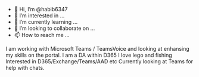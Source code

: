 - 👋 Hi, I’m @habib6347
- 👀 I’m interested in ...
- 🌱 I’m currently learning ...
- 💞️ I’m looking to collaborate on ...
- 📫 How to reach me ...

<!---
habib6347/habib6347 is a ✨ special ✨ repository because its `README.md` (this file) appears on your GitHub profile.
You can click the Preview link to take a look at your changes.
--->
I am working with Microsoft Teams / TeamsVoice and looking at enhansing my skills on the portal. I am a DA within D365
I love lego and fishing
Interested in D365/Exchange/Teams/AAD etc
Currently looking at Teams for help with chats.
